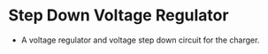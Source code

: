 # Step Down Voltage Regulator

* A voltage regulator and voltage step down circuit for the charger.
